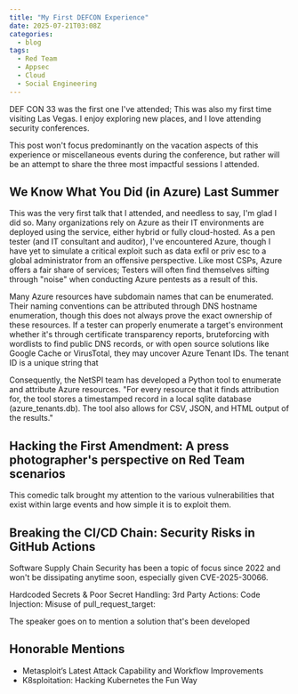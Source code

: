 ```yaml
---
title: "My First DEFCON Experience"
date: 2025-07-21T03:08Z
categories:
  - blog
tags:
  - Red Team
  - Appsec
  - Cloud
  - Social Engineering
---
```


DEF CON 33 was the first one I've attended; This was also my first time visiting Las Vegas. I enjoy exploring new places, and I love attending security conferences. 

This post won't focus predominantly on the vacation aspects of this experience or miscellaneous events during the conference, but rather will be an attempt to share the three most impactful sessions I attended.  


## We Know What You Did (in Azure) Last Summer

This was the very first talk that I attended, and needless to say, I'm glad I did so. Many organizations rely on Azure as their IT environments are deployed using the service, either hybrid or fully cloud-hosted. As a pen tester (and IT consultant and auditor), I've encountered Azure, though I have yet to simulate a critical exploit such as data exfil or priv esc to a global administrator from an offensive perspective. Like most CSPs, Azure offers a fair share of services; Testers will often find themselves sifting through "noise" when conducting Azure pentests as a result of this. 

Many Azure resources have subdomain names that can be enumerated. Their naming conventions can be attributed through DNS hostname enumeration, though this does not always prove the exact ownership of these resources. If a tester can properly enumerate a target's environment whether it's through certificate transparency reports, bruteforcing with wordlists to find public DNS records, or with open source solutions like Google Cache or VirusTotal, they may uncover Azure Tenant IDs. The tenant ID is a unique string that 

Consequently, the NetSPI team has developed a Python tool to enumerate and attribute Azure resources. "For every resource that it finds attribution for, the tool stores a timestamped record in a local sqlite database (azure_tenants.db). The tool also allows for CSV, JSON, and HTML output of the results."




## Hacking the First Amendment: A press photographer's perspective on Red Team scenarios

This comedic talk brought my attention to the various vulnerabilities that exist within large events and how simple it is to exploit them.

## Breaking the CI/CD Chain: Security Risks in GitHub Actions

Software Supply Chain Security has been a topic of focus since 2022 and won't be dissipating anytime soon, especially given CVE-2025-30066. 

Hardcoded Secrets & Poor Secret Handling:
3rd Party Actions:
Code Injection:
Misuse of pull_request_target: 


The speaker goes on to mention a solution that's been developed 

## Honorable Mentions

- Metasploit’s Latest Attack Capability and Workflow Improvements
- K8sploitation: Hacking Kubernetes the Fun Way
